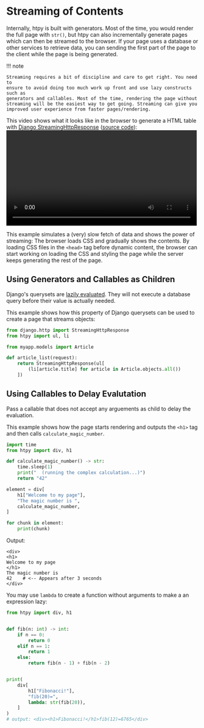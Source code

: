# Streaming of Contents

Internally, htpy is built with generators. Most of the time, you would render
the full page with `str()`, but htpy can also incrementally generate pages which
can then be streamed to the browser. If your page uses a database or other
services to retrieve data, you can sending the first part of the page to the
client while the page is being generated.

!!! note

    Streaming requires a bit of discipline and care to get right. You need to
    ensure to avoid doing too much work up front and use lazy constructs such as
    generators and callables. Most of the time, rendering the page without
    streaming will be the easiest way to get going. Streaming can give you
    improved user experience from faster pages/rendering.

This video shows what it looks like in the browser to generate a HTML table with [Django StreamingHttpResponse](https://docs.djangoproject.com/en/5.0/ref/request-response/#django.http.StreamingHttpResponse) ([source code](https://github.com/pelme/htpy/blob/main/examples/djangoproject/stream/views.py)):
<video width="500" controls loop >

  <source src="/assets/stream.webm" type="video/webm">
</video>

This example simulates a (very) slow fetch of data and shows the power of
streaming: The browser loads CSS and gradually shows the contents. By loading
CSS files in the `<head>` tag before dynamic content, the browser can start
working on loading the CSS and styling the page while the server keeps
generating the rest of the page.

## Using Generators and Callables as Children

Django's querysets are [lazily
evaluated](https://docs.djangoproject.com/en/5.0/topics/db/queries/#querysets-are-lazy).
They will not execute a database query before their value is actually needed.

This example shows how this property of Django querysets can be used to create a
page that streams objects:

```python
from django.http import StreamingHttpResponse
from htpy import ul, li

from myapp.models import Article

def article_list(request):
    return StreamingHttpResponse(ul[
        (li[article.title] for article in Article.objects.all())
    ])
```

## Using Callables to Delay Evalutation

Pass a callable that does not accept any arguements as child to delay the
evaluation.

This example shows how the page starts rendering and outputs the `<h1>` tag and
then calls `calculate_magic_number`.

```python
import time
from htpy import div, h1

def calculate_magic_number() -> str:
    time.sleep(1)
    print("  (running the complex calculation...)")
    return "42"

element = div[
    h1["Welcome to my page"],
    "The magic number is ",
    calculate_magic_number,
]

for chunk in element:
    print(chunk)
```

Output:

```
<div>
<h1>
Welcome to my page
</h1>
The magic number is
42    # <-- Appears after 3 seconds
</div>
```

You may use `lambda` to create a function without arguments to make a an expression lazy:

```py
from htpy import div, h1


def fib(n: int) -> int:
    if n == 0:
        return 0
    elif n == 1:
        return 1
    else:
        return fib(n - 1) + fib(n - 2)


print(
    div[
        h1["Fibonacci!"],
        "fib(20)=",
        lambda: str(fib(20)),
    ]
)
# output: <div><h1>Fibonacci!</h1>fib(12)=6765</div>

```
